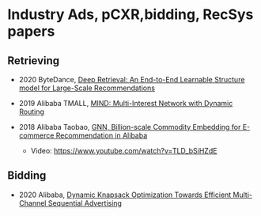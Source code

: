 # Industry Ads, pCXR,bidding, RecSys papers

## Retrieving
- 2020 ByteDance, [Deep Retrieval: An End-to-End Learnable Structure model for Large-Scale Recommendations](https://arxiv.org/pdf/2007.07203.pdf)

- 2019 Alibaba TMALL, [MIND: Multi-Interest Network with Dynamic Routing](https://arxiv.org/abs/1904.08030)

- 2018 Alibaba Taobao, [GNN, Billion-scale Commodity Embedding for E-commerce
Recommendation in Alibaba](https://arxiv.org/pdf/1803.02349.pdf)
    - Video: https://www.youtube.com/watch?v=TLD_bSiHZdE

## Bidding
- 2020 Alibaba, [Dynamic Knapsack Optimization Towards Efficient
Multi-Channel Sequential Advertising](https://arxiv.org/pdf/2006.16312.pdf)
